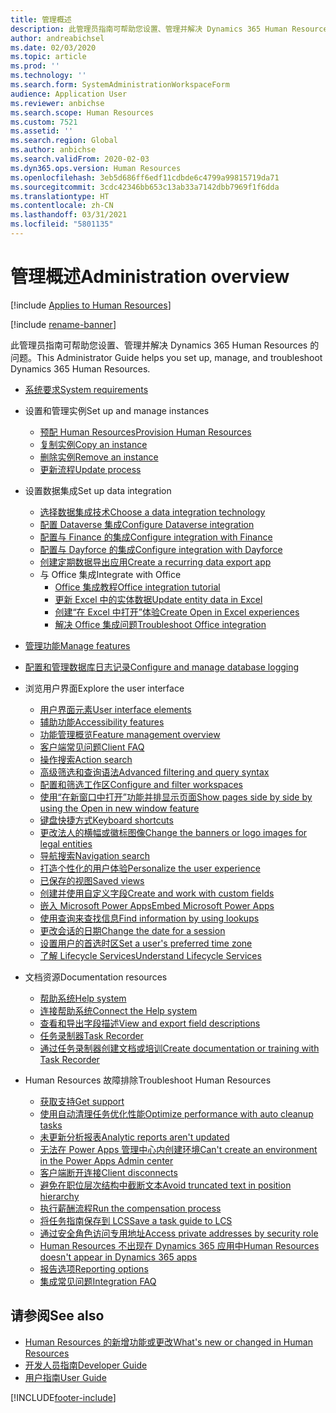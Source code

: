 ```yaml
---
title: 管理概述
description: 此管理员指南可帮助您设置、管理并解决 Dynamics 365 Human Resources 的问题。
author: andreabichsel
ms.date: 02/03/2020
ms.topic: article
ms.prod: ''
ms.technology: ''
ms.search.form: SystemAdministrationWorkspaceForm
audience: Application User
ms.reviewer: anbichse
ms.search.scope: Human Resources
ms.custom: 7521
ms.assetid: ''
ms.search.region: Global
ms.author: anbichse
ms.search.validFrom: 2020-02-03
ms.dyn365.ops.version: Human Resources
ms.openlocfilehash: 3eb5d686ff6edf11cdbde6c4799a99815719da71
ms.sourcegitcommit: 3cdc42346bb653c13ab33a7142dbb7969f1f6dda
ms.translationtype: HT
ms.contentlocale: zh-CN
ms.lasthandoff: 03/31/2021
ms.locfileid: "5801135"
---
```

# <a name="administration-overview"></a><span data-ttu-id="4a7d4-103">管理概述</span><span class="sxs-lookup"><span data-stu-id="4a7d4-103">Administration overview</span></span>

[!include [Applies to Human Resources](../includes/applies-to-hr.md)]

[!include [rename-banner](~/includes/cc-data-platform-banner.md)]

<span data-ttu-id="4a7d4-104">此管理员指南可帮助您设置、管理并解决 Dynamics 365 Human Resources 的问题。</span><span class="sxs-lookup"><span data-stu-id="4a7d4-104">This Administrator Guide helps you set up, manage, and troubleshoot Dynamics 365 Human Resources.</span></span>

- [<span data-ttu-id="4a7d4-105">系统要求</span><span class="sxs-lookup"><span data-stu-id="4a7d4-105">System requirements</span></span>](hr-admin-system-requirements.md)

- <span data-ttu-id="4a7d4-106">设置和管理实例</span><span class="sxs-lookup"><span data-stu-id="4a7d4-106">Set up and manage instances</span></span>
  - [<span data-ttu-id="4a7d4-107">预配 Human Resources</span><span class="sxs-lookup"><span data-stu-id="4a7d4-107">Provision Human Resources</span></span>](hr-admin-setup-provision.md)
  - [<span data-ttu-id="4a7d4-108">复制实例</span><span class="sxs-lookup"><span data-stu-id="4a7d4-108">Copy an instance</span></span>](hr-admin-setup-copy-instance.md)
  - [<span data-ttu-id="4a7d4-109">删除实例</span><span class="sxs-lookup"><span data-stu-id="4a7d4-109">Remove an instance</span></span>](hr-admin-setup-remove-instance.md)
  - [<span data-ttu-id="4a7d4-110">更新流程</span><span class="sxs-lookup"><span data-stu-id="4a7d4-110">Update process</span></span>](hr-admin-setup-update-process.md)

- <span data-ttu-id="4a7d4-111">设置数据集成</span><span class="sxs-lookup"><span data-stu-id="4a7d4-111">Set up data integration</span></span>
  - [<span data-ttu-id="4a7d4-112">选择数据集成技术</span><span class="sxs-lookup"><span data-stu-id="4a7d4-112">Choose a data integration technology</span></span>](hr-admin-integration-choose-technology.md)
  - [<span data-ttu-id="4a7d4-113">配置 Dataverse 集成</span><span class="sxs-lookup"><span data-stu-id="4a7d4-113">Configure Dataverse integration</span></span>](hr-admin-integration-common-data-service.md)
  - [<span data-ttu-id="4a7d4-114">配置与 Finance 的集成</span><span class="sxs-lookup"><span data-stu-id="4a7d4-114">Configure integration with Finance</span></span>](hr-admin-integration-finance.md)
  - [<span data-ttu-id="4a7d4-115">配置与 Dayforce 的集成</span><span class="sxs-lookup"><span data-stu-id="4a7d4-115">Configure integration with Dayforce</span></span>](hr-admin-integration-dayforce.md)
  - [<span data-ttu-id="4a7d4-116">创建定期数据导出应用</span><span class="sxs-lookup"><span data-stu-id="4a7d4-116">Create a recurring data export app</span></span>](hr-admin-integration-recurring-data-export.md)
  - <span data-ttu-id="4a7d4-117">与 Office 集成</span><span class="sxs-lookup"><span data-stu-id="4a7d4-117">Integrate with Office</span></span>
    - [<span data-ttu-id="4a7d4-118">Office 集成教程</span><span class="sxs-lookup"><span data-stu-id="4a7d4-118">Office integration tutorial</span></span>](../dev-itpro/office-integration/office-integration-tutorial.md?toc=/dynamics365/unified-operations/talent/toc.json)
    - [<span data-ttu-id="4a7d4-119">更新 Excel 中的实体数据</span><span class="sxs-lookup"><span data-stu-id="4a7d4-119">Update entity data in Excel</span></span>](../dev-itpro/office-integration/use-excel-add-in.md?toc=/dynamics365/unified-operations/talent/toc.json)
    - [<span data-ttu-id="4a7d4-120">创建“在 Excel 中打开”体验</span><span class="sxs-lookup"><span data-stu-id="4a7d4-120">Create Open in Excel experiences</span></span>](../dev-itpro/office-integration/office-integration-edit-excel.md?toc=/dynamics365/unified-operations/talent/toc.json)
    - [<span data-ttu-id="4a7d4-121">解决 Office 集成问题</span><span class="sxs-lookup"><span data-stu-id="4a7d4-121">Troubleshoot Office integration</span></span>](../dev-itpro/office-integration/office-integration-troubleshooting.md?toc=/dynamics365/unified-operations/talent/toc.json)

- [<span data-ttu-id="4a7d4-122">管理功能</span><span class="sxs-lookup"><span data-stu-id="4a7d4-122">Manage features</span></span>](hr-admin-manage-features.md)

- [<span data-ttu-id="4a7d4-123">配置和管理数据库日志记录</span><span class="sxs-lookup"><span data-stu-id="4a7d4-123">Configure and manage database logging</span></span>](hr-admin-database-logging.md)

- <span data-ttu-id="4a7d4-124">浏览用户界面</span><span class="sxs-lookup"><span data-stu-id="4a7d4-124">Explore the user interface</span></span>
  - [<span data-ttu-id="4a7d4-125">用户界面元素</span><span class="sxs-lookup"><span data-stu-id="4a7d4-125">User interface elements</span></span>](../fin-ops-core/fin-ops/get-started/user-interface-elements.md?toc=/dynamics365/human-resources/toc.json)
  - [<span data-ttu-id="4a7d4-126">辅助功能</span><span class="sxs-lookup"><span data-stu-id="4a7d4-126">Accessibility features</span></span>](../fin-ops-core/fin-ops/get-started/accessibility-features.md?toc=/dynamics365/human-resources/toc.json)
  - [<span data-ttu-id="4a7d4-127">功能管理概览</span><span class="sxs-lookup"><span data-stu-id="4a7d4-127">Feature management overview</span></span>](../fin-ops-core/fin-ops/get-started/feature-management/feature-management-overview.md?toc=/dynamics365/human-resources/toc.json)
  - [<span data-ttu-id="4a7d4-128">客户端常见问题</span><span class="sxs-lookup"><span data-stu-id="4a7d4-128">Client FAQ</span></span>](../fin-ops-core/fin-ops/get-started/client-faq.md?toc=/dynamics365/human-resources/toc.json)
  - [<span data-ttu-id="4a7d4-129">操作搜索</span><span class="sxs-lookup"><span data-stu-id="4a7d4-129">Action search</span></span>](../fin-ops-core/fin-ops/get-started/action-search.md?toc=/dynamics365/human-resources/toc.json)
  - [<span data-ttu-id="4a7d4-130">高级筛选和查询语法</span><span class="sxs-lookup"><span data-stu-id="4a7d4-130">Advanced filtering and query syntax</span></span>](../fin-ops-core/fin-ops/get-started/advanced-filtering-query-options.md?toc=/dynamics365/human-resources/toc.json)
  - [<span data-ttu-id="4a7d4-131">配置和筛选工作区</span><span class="sxs-lookup"><span data-stu-id="4a7d4-131">Configure and filter workspaces</span></span>](../fin-ops-core/fin-ops/get-started/configure-filter-workspaces.md?toc=/dynamics365/financehuman-resources/toc.json)
  - [<span data-ttu-id="4a7d4-132">使用“在新窗口中打开”功能并排显示页面</span><span class="sxs-lookup"><span data-stu-id="4a7d4-132">Show pages side by side by using the Open in new window feature</span></span>](../fin-ops-core/fin-ops/get-started/display-pages-side-by-side.md?toc=/dynamics365/human-resources/toc.json)
  - [<span data-ttu-id="4a7d4-133">键盘快捷方式</span><span class="sxs-lookup"><span data-stu-id="4a7d4-133">Keyboard shortcuts</span></span>](../fin-ops-core/fin-ops/get-started/shortcut-keys.md?toc=/dynamics365/human-resources/toc.json)
  - [<span data-ttu-id="4a7d4-134">更改法人的横幅或徽标图像</span><span class="sxs-lookup"><span data-stu-id="4a7d4-134">Change the banners or logo images for legal entities</span></span>](../fin-ops-core/fin-ops/get-started/tasks/change-banner-or-logo.md?toc=/dynamics365/human-resources/toc.json)
  - [<span data-ttu-id="4a7d4-135">导航搜索</span><span class="sxs-lookup"><span data-stu-id="4a7d4-135">Navigation search</span></span>](../fin-ops-core/fin-ops/get-started/navigation-search.md?toc=/dynamics365/human-resources/toc.json)
  - [<span data-ttu-id="4a7d4-136">打造个性化的用户体验</span><span class="sxs-lookup"><span data-stu-id="4a7d4-136">Personalize the user experience</span></span>](../fin-ops-core/fin-ops/get-started/personalize-user-experience.md?toc=/dynamics365/human-resources/toc.json)
  - [<span data-ttu-id="4a7d4-137">已保存的视图</span><span class="sxs-lookup"><span data-stu-id="4a7d4-137">Saved views</span></span>](../fin-ops-core/fin-ops/get-started/saved-views.md?toc=/dynamics365/human-resources/toc.json)
  - [<span data-ttu-id="4a7d4-138">创建并使用自定义字段</span><span class="sxs-lookup"><span data-stu-id="4a7d4-138">Create and work with custom fields</span></span>](../fin-ops-core/fin-ops/get-started/user-defined-fields.md?toc=/dynamics365/human-resources/toc.json)
  - [<span data-ttu-id="4a7d4-139">嵌入 Microsoft Power Apps</span><span class="sxs-lookup"><span data-stu-id="4a7d4-139">Embed Microsoft Power Apps</span></span>](../fin-ops-core/fin-ops/get-started/embed-power-apps.md?toc=/dynamics365/human-resources/toc.json)
  - [<span data-ttu-id="4a7d4-140">使用查询来查找信息</span><span class="sxs-lookup"><span data-stu-id="4a7d4-140">Find information by using lookups</span></span>](../fin-ops-core/fin-ops/get-started/use-lookups-to-find-information.md?toc=/dynamics365/human-resources/toc.json)
  - [<span data-ttu-id="4a7d4-141">更改会话的日期</span><span class="sxs-lookup"><span data-stu-id="4a7d4-141">Change the date for a session</span></span>](../fin-ops-core/fin-ops/organization-administration/tasks/change-date-session.md?toc=/dynamics365/human-resources/toc.json)
  - [<span data-ttu-id="4a7d4-142">设置用户的首选时区</span><span class="sxs-lookup"><span data-stu-id="4a7d4-142">Set a user's preferred time zone</span></span>](../fin-ops-core/fin-ops/organization-administration/tasks/set-users-preferred-time-zone.md?toc=/dynamics365/human-resources/toc.json)
  - [<span data-ttu-id="4a7d4-143">了解 Lifecycle Services</span><span class="sxs-lookup"><span data-stu-id="4a7d4-143">Understand Lifecycle Services</span></span>](../fin-ops-core/dev-itpro/lifecycle-services/lcs-works-lcs.md?toc=/dynamics365/human-resources/toc.json)

- <span data-ttu-id="4a7d4-144">文档资源</span><span class="sxs-lookup"><span data-stu-id="4a7d4-144">Documentation resources</span></span>
  - [<span data-ttu-id="4a7d4-145">帮助系统</span><span class="sxs-lookup"><span data-stu-id="4a7d4-145">Help system</span></span>](../fin-ops-core/fin-ops/get-started/help-overview.md?toc=/dynamics365/human-resources/toc.json)
  - [<span data-ttu-id="4a7d4-146">连接帮助系统</span><span class="sxs-lookup"><span data-stu-id="4a7d4-146">Connect the Help system</span></span>](../fin-ops-core/fin-ops/get-started/help-connect.md?toc=/dynamics365/human-resources/toc.json)
  - [<span data-ttu-id="4a7d4-147">查看和导出字段描述</span><span class="sxs-lookup"><span data-stu-id="4a7d4-147">View and export field descriptions</span></span>](../fin-ops-core/fin-ops/get-started/view-export-field-descriptions.md?toc=/dynamics365/human-resources/toc.json)
  - [<span data-ttu-id="4a7d4-148">任务录制器</span><span class="sxs-lookup"><span data-stu-id="4a7d4-148">Task Recorder</span></span>](../fin-ops-core/dev-itpro/user-interface/task-recorder.md?toc=/dynamics365/human-resources/toc.json)
  - [<span data-ttu-id="4a7d4-149">通过任务录制器创建文档或培训</span><span class="sxs-lookup"><span data-stu-id="4a7d4-149">Create documentation or training with Task Recorder</span></span>](../fin-ops-core/dev-itpro/user-interface/task-recorder-training-docs.md?toc=/dynamics365/human-resources/toc.json)

- <span data-ttu-id="4a7d4-150">Human Resources 故障排除</span><span class="sxs-lookup"><span data-stu-id="4a7d4-150">Troubleshoot Human Resources</span></span>
  - [<span data-ttu-id="4a7d4-151">获取支持</span><span class="sxs-lookup"><span data-stu-id="4a7d4-151">Get support</span></span>](hr-admin-troubleshooting-support.md)
  - [<span data-ttu-id="4a7d4-152">使用自动清理任务优化性能</span><span class="sxs-lookup"><span data-stu-id="4a7d4-152">Optimize performance with auto cleanup tasks</span></span>](hr-admin-troubleshooting-batch-history.md)
  - [<span data-ttu-id="4a7d4-153">未更新分析报表</span><span class="sxs-lookup"><span data-stu-id="4a7d4-153">Analytic reports aren't updated</span></span>](hr-admin-troubleshooting-analytic-reports.md)
  - [<span data-ttu-id="4a7d4-154">无法在 Power Apps 管理中心内创建环境</span><span class="sxs-lookup"><span data-stu-id="4a7d4-154">Can't create an environment in the Power Apps Admin center</span></span>](hr-admin-troubleshooting-power-apps.md)
  - [<span data-ttu-id="4a7d4-155">客户端断开连接</span><span class="sxs-lookup"><span data-stu-id="4a7d4-155">Client disconnects</span></span>](hr-admin-troubleshooting-disconnect.md)
  - [<span data-ttu-id="4a7d4-156">避免在职位层次结构中截断文本</span><span class="sxs-lookup"><span data-stu-id="4a7d4-156">Avoid truncated text in position hierarchy</span></span>](hr-admin-troubleshooting-truncate.md)
  - [<span data-ttu-id="4a7d4-157">执行薪酬流程</span><span class="sxs-lookup"><span data-stu-id="4a7d4-157">Run the compensation process</span></span>](hr-admin-troubleshooting-compensation.md)
  - [<span data-ttu-id="4a7d4-158">将任务指南保存到 LCS</span><span class="sxs-lookup"><span data-stu-id="4a7d4-158">Save a task guide to LCS</span></span>](hr-admin-troubleshooting-task-guide.md)
  - [<span data-ttu-id="4a7d4-159">通过安全角色访问专用地址</span><span class="sxs-lookup"><span data-stu-id="4a7d4-159">Access private addresses by security role</span></span>](hr-admin-troubleshooting-private-addresses.md)
  - [<span data-ttu-id="4a7d4-160">Human Resources 不出现在 Dynamics 365 应用中</span><span class="sxs-lookup"><span data-stu-id="4a7d4-160">Human Resources doesn't appear in Dynamics 365 apps</span></span>](hr-admin-troubleshooting-not-in-apps.md)
  - [<span data-ttu-id="4a7d4-161">报告选项</span><span class="sxs-lookup"><span data-stu-id="4a7d4-161">Reporting options</span></span>](hr-admin-troubleshooting-reporting.md)
  - [<span data-ttu-id="4a7d4-162">集成常见问题</span><span class="sxs-lookup"><span data-stu-id="4a7d4-162">Integration FAQ</span></span>](hr-admin-troubleshooting-integration.md)

## <a name="see-also"></a><span data-ttu-id="4a7d4-163">请参阅</span><span class="sxs-lookup"><span data-stu-id="4a7d4-163">See also</span></span>

- [<span data-ttu-id="4a7d4-164">Human Resources 的新增功能或更改</span><span class="sxs-lookup"><span data-stu-id="4a7d4-164">What's new or changed in Human Resources</span></span>](hr-admin-whats-new.md)
- [<span data-ttu-id="4a7d4-165">开发人员指南</span><span class="sxs-lookup"><span data-stu-id="4a7d4-165">Developer Guide</span></span>](hr-developer-overview.md)
- [<span data-ttu-id="4a7d4-166">用户指南</span><span class="sxs-lookup"><span data-stu-id="4a7d4-166">User Guide</span></span>](hr-hrpro-overview.md)

[!INCLUDE[footer-include](../includes/footer-banner.md)]